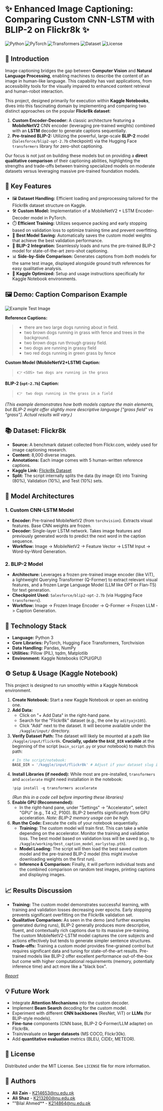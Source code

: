 # ✨ Enhanced Image Captioning: Comparing Custom CNN-LSTM with BLIP-2 on Flickr8k ✨

![Python](https://img.shields.io/badge/Python-3.7%2B-blue.svg) ![PyTorch](https://img.shields.io/badge/PyTorch-1.10%2B-orange.svg) ![Transformers](https://img.shields.io/badge/%F0%9F%A4%97%20Transformers-4.20%2B-yellow.svg) ![Dataset](https://img.shields.io/badge/Dataset-Flickr8k-lightgrey.svg) ![License](https://img.shields.io/badge/License-MIT-green.svg) <!-- Choose your license -->

## 🚀 Introduction

Image captioning bridges the gap between **Computer Vision** and **Natural Language Processing**, enabling machines to describe the content of an image in human-like language. This capability has vast applications, from accessibility tools for the visually impaired to enhanced content retrieval and human-robot interaction.

This project, designed primarily for execution within **Kaggle Notebooks**, dives into this fascinating domain by implementing and comparing two distinct approaches on the popular **Flickr8k dataset**:

1.  **Custom Encoder-Decoder:** A classic architecture featuring a **MobileNetV2** CNN encoder (leveraging pre-trained weights) combined with an **LSTM** decoder to generate captions sequentially.
2.  **Pre-trained BLIP-2:** Utilizing the powerful, large-scale **BLIP-2** model (`Salesforce/blip2-opt-2.7b` checkpoint) via the Hugging Face `transformers` library for zero-shot captioning.

Our focus is not just on building these models but on providing a **direct qualitative comparison** of their captioning abilities, highlighting the strengths and trade-offs between training specialized models on moderate datasets versus leveraging massive pre-trained foundation models.

## 🌟 Key Features

*   🖼️ **Dataset Handling:** Efficient loading and preprocessing tailored for the Flickr8k dataset structure on Kaggle.
*   🛠️ **Custom Model:** Implementation of a MobileNetV2 + LSTM Encoder-Decoder model in PyTorch.
*   ⏱️ **Efficient Training:** Utilizes sequence packing and early stopping based on validation loss to optimize training time and prevent overfitting.
*   💾 **Best Model Saving:** Automatically saves the custom model weights that achieve the best validation performance.
*   🤖 **BLIP-2 Integration:** Seamlessly loads and runs the pre-trained BLIP-2 model for state-of-the-art zero-shot captioning.
*   📊 **Side-by-Side Comparison:** Generates captions from *both* models for the same test image, displayed alongside ground truth references for easy qualitative analysis.
*   📓 **Kaggle Optimized:** Setup and usage instructions specifically for Kaggle Notebook environments.

## 🖼️ Demo: Caption Comparison Example

![Example Test Image](./Image/image-1.png)

**Reference Captions:**
> *   there are two large dogs running about in field.
> *   two brown dogs running in grass with fence and trees in the background.
> *   two brown dogs run through grassy field.
> *   two dogs are running in grassy field
> *   two red dogs running in green grass by fence

**Custom Model (MobileNetV2+LSTM) Caption:**
> 👉 `<SOS> two dogs are running in the grass`

**BLIP-2 (`opt-2.7b`) Caption:**
> 👉 ` two dogs running in the grass in a field`

*(This example demonstrates how both models capture the main elements, but BLIP-2 might offer slightly more descriptive language ["grass field" vs "grass"]. Actual results will vary.)*

## 📚 Dataset: Flickr8k

*   **Source:** A benchmark dataset collected from Flickr.com, widely used for image captioning research.
*   **Content:** 8,000 diverse images.
*   **Annotations:** Each image comes with 5 human-written reference captions.
*   **Kaggle Link:** [Flickr8k Dataset](https://www.kaggle.com/datasets/adityajn105/flickr8k)
*   **Split:** The script internally splits the data (by image ID) into Training (80%), Validation (10%), and Test (10%) sets.

## 🧠 Model Architectures

### 1. Custom CNN-LSTM Model

*   **Encoder:** Pre-trained MobileNetV2 (from `torchvision`). Extracts visual features. Base CNN weights are frozen.
*   **Decoder:** Single-layer LSTM network. Takes image features and previously generated words to predict the next word in the caption sequence.
*   **Workflow:** Image -> MobileNetV2 -> Feature Vector -> LSTM Input -> Word-by-Word Generation.

### 2. BLIP-2 Model

*   **Architecture:** Leverages a frozen pre-trained image encoder (like ViT), a lightweight Querying Transformer (Q-Former) to extract relevant visual features, and a frozen Large Language Model (LLM like OPT or Flan-T5) for text generation.
*   **Checkpoint Used:** `Salesforce/blip2-opt-2.7b` (via Hugging Face `transformers`).
*   **Workflow:** Image -> Frozen Image Encoder -> Q-Former -> Frozen LLM -> Caption Generation.

## 🔧 Technology Stack

*   **Language:** Python 3
*   **Core Libraries:** PyTorch, Hugging Face Transformers, Torchvision
*   **Data Handling:** Pandas, NumPy
*   **Utilities:** Pillow (PIL), tqdm, Matplotlib
*   **Environment:** Kaggle Notebooks (CPU/GPU)

## ⚙️ Setup & Usage (Kaggle Notebook)

This project is designed to run smoothly within a Kaggle Notebook environment.

1.  **Create Notebook:** Start a new Kaggle Notebook or open an existing one.
2.  **Add Data:**
    *   Click on "+ Add Data" in the right-hand pane.
    *   Search for the "Flickr8k" dataset (e.g., the one by `adityajn105`).
    *   Click "Add" next to the dataset. It will become available under the `/kaggle/input/` directory.
3.  **Verify Dataset Path:** The dataset will likely be mounted at a path like `/kaggle/input/flickr8k`. **Crucially, update the `BASE_DIR` variable** at the beginning of the script (`main_script.py` or your notebook) to match this path:
    ```python
    # In the script/notebook:
    BASE_DIR = '/kaggle/input/flickr8k' # Adjust if your dataset slug is different
    ```
4.  **Install Libraries (if needed):** While most are pre-installed, `transformers` and `accelerate` might need installation in the notebook:
    ```python
    !pip install -q transformers accelerate
    ```
    *(Run this in a code cell before importing these libraries)*
5.  **Enable GPU (Recommended):**
    *   In the right-hand pane, under "Settings" -> "Accelerator", select "GPU" (e.g., T4 x2, P100). BLIP-2 benefits significantly from GPU acceleration. *Note: BLIP-2 memory usage can be high.*
6.  **Run the Code:** Execute the cells of your notebook sequentially.
    *   **Training:** The custom model will train first. This can take a while depending on the accelerator. Monitor the training and validation loss. The best model based on validation loss will be saved (e.g., to `/kaggle/working/best_caption_model_earlystop.pth`).
    *   **Model Loading:** The script will then load the best saved custom model and the pre-trained BLIP-2 model (this might involve downloading weights on the first run).
    *   **Inference & Comparison:** Finally, it will perform individual tests and the combined comparison on random test images, printing captions and displaying images.

## 📈 Results Discussion

*   **Training:** The custom model demonstrates successful learning, with training and validation losses decreasing over epochs. Early stopping prevents significant overfitting on the Flickr8k validation set.
*   **Qualitative Comparison:** As seen in the demo (and further examples generated during runs), BLIP-2 generally produces more descriptive, fluent, and contextually rich captions due to its massive pre-training. The custom MobileNetV2-LSTM model captures the core subjects and actions effectively but tends to generate simpler sentence structures.
*   **Trade-offs:** Training a custom model provides fine-grained control but requires significant data and tuning for state-of-the-art results. Pre-trained models like BLIP-2 offer excellent performance out-of-the-box but come with higher computational requirements (memory, potentially inference time) and act more like a "black box".

*[Report](./Report/Image_Caption_Generator-v2.pdf)*

## 💡 Future Work

*   Integrate **Attention Mechanisms** into the custom decoder.
*   Implement **Beam Search** decoding for the custom model.
*   Experiment with different **CNN backbones** (ResNet, ViT) or **LLMs** (for BLIP-style models).
*   **Fine-tune** components (CNN base, BLIP-2 Q-Former/LLM adapter) on Flickr8k.
*   Train/evaluate on **larger datasets** (MS COCO, Flickr30k).
*   Add **quantitative evaluation** metrics (BLEU, CIDEr, METEOR).

## 📜 License

Distributed under the MIT License. See `LICENSE` file for more information.

## 👥 Authors

*   **Ali Zain** - K214653@nu.edu.pk
*   **Ali Shaz** - K213260@nu.edu.pk
*   ""Bilal Ahmed** - K214864@nu.edu.pk



